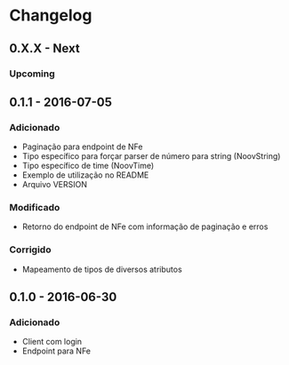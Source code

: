# Changelog

## 0.X.X - Next

### Upcoming

## 0.1.1 - 2016-07-05

### Adicionado

- Paginação para endpoint de NFe
- Tipo específico para forçar parser de número para string (NoovString)
- Tipo específico de time (NoovTime)
- Exemplo de utilização no README
- Arquivo VERSION

### Modificado

- Retorno do endpoint de NFe com informação de paginação e erros

### Corrigido

- Mapeamento de tipos de diversos atributos

## 0.1.0 - 2016-06-30

### Adicionado

- Client com login
- Endpoint para NFe